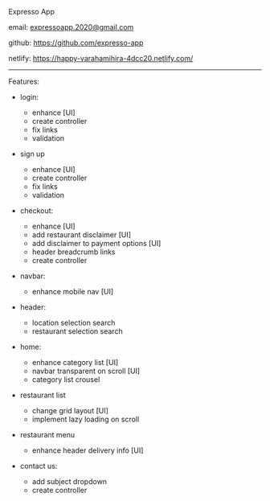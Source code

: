Expresso App


email: expressoapp.2020@gmail.com

github: https://github.com/expresso-app

netlify: https://happy-varahamihira-4dcc20.netlify.com/


----------------------------------------------------

Features:

- login: 
    - enhance [UI]
    - create controller
    - fix links
    - validation

- sign up
    - enhance [UI]
    - create controller
    - fix links
    - validation

- checkout: 
    - enhance [UI]
    - add restaurant disclaimer [UI]
    - add disclaimer to payment options [UI]
    - header breadcrumb links
    - create controller


- navbar:
    - enhance mobile nav [UI]

- header:
    - location selection search
    - restaurant selection search

- home: 
    - enhance category list [UI]
    - navbar transparent on scroll [UI]
    - category list crousel
    
- restaurant list
    - change grid layout [UI]
    - implement lazy loading on scroll
    
- restaurant menu
    - enhance header delivery info [UI]

- contact us:
    - add subject dropdown
    - create controller